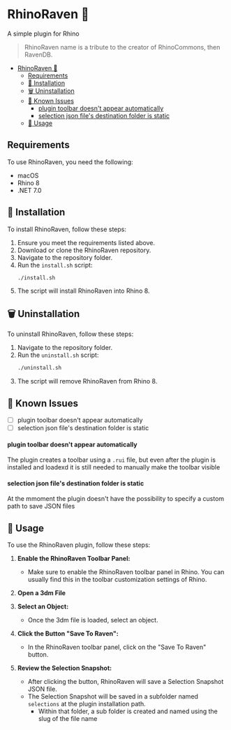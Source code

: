 
# RhinoRaven 🦅

A simple plugin for Rhino
> RhinoRaven name is a tribute to the creator of RhinoCommons, then RavenDB.

- [RhinoRaven 🦅](#rhinoraven-)
  - [Requirements](#requirements)
  - [🚀 Installation](#-installation)
  - [🗑️ Uninstallation](#️-uninstallation)
  - [🚨 Known Issues](#-known-issues)
      - [plugin toolbar doesn't appear automatically](#plugin-toolbar-doesnt-appear-automatically)
      - [selection json file's destination folder is static](#selection-json-files-destination-folder-is-static)
  - [📝 Usage](#-usage)


## Requirements

To use RhinoRaven, you need the following:

- macOS
- Rhino 8
- .NET 7.0

## 🚀 Installation

To install RhinoRaven, follow these steps:

1. Ensure you meet the requirements listed above.
2. Download or clone the RhinoRaven repository.
3. Navigate to the repository folder.
4. Run the `install.sh` script:
    ```bash
    ./install.sh
    ```
5. The script will install RhinoRaven into Rhino 8.

## 🗑️ Uninstallation

To uninstall RhinoRaven, follow these steps:

1. Navigate to the repository folder.
2. Run the `uninstall.sh` script:
    ```bash
    ./uninstall.sh
    ```
3. The script will remove RhinoRaven from Rhino 8.

## 🚨 Known Issues

- [ ] plugin toolbar doesn't appear automatically
- [ ] selection json file's destination folder is static

#### plugin toolbar doesn't appear automatically

The plugin creates a toolbar using a `.rui` file, but even after the plugin is installed and loadexd it is still needed to manually make the toolbar visible 

#### selection json file's destination folder is static

At the mmoment the plugin doesn't have the possibility to specify a custom path to save 
JSON files

## 📝 Usage

To use the RhinoRaven plugin, follow these steps:

1. **Enable the RhinoRaven Toolbar Panel:**
   - Make sure to enable the RhinoRaven toolbar panel in Rhino. You can usually find this in the toolbar customization settings of Rhino.

2. **Open a 3dm File**
   
3. **Select an Object:**
   - Once the 3dm file is loaded, select an object.

4. **Click the Button "Save To Raven":**
   - In the RhinoRaven toolbar panel, click on the "Save To Raven" button.

5. **Review the Selection Snapshot:**
   - After clicking the button, RhinoRaven will save a Selection Snapshot JSON file.
   - The Selection Snapshot will be saved in a subfolder named `selections` at the plugin installation path.
     - Within that folder, a sub folder is created and named using the slug of the file name

